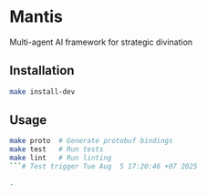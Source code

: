 # Mantis

Multi-agent AI framework for strategic divination

## Installation

```bash
make install-dev
```

## Usage

```bash
make proto  # Generate protobuf bindings
make test   # Run tests
make lint   # Run linting
```# Test trigger Tue Aug  5 17:20:46 +07 2025

.
